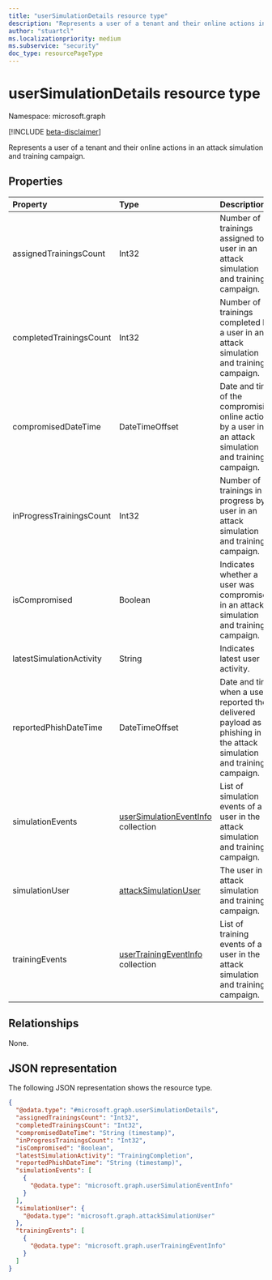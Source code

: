 ```yaml
---
title: "userSimulationDetails resource type"
description: "Represents a user of a tenant and their online actions in an attack simulation and training campaign."
author: "stuartcl"
ms.localizationpriority: medium
ms.subservice: "security"
doc_type: resourcePageType
---
```


# userSimulationDetails resource type

Namespace: microsoft.graph

[!INCLUDE [beta-disclaimer](../../includes/beta-disclaimer.md)]

Represents a user of a tenant and their online actions in an attack simulation and training campaign.

## Properties
|Property|Type|Description|
|:---|:---|:---|
|assignedTrainingsCount|Int32|Number of trainings assigned to a user in an attack simulation and training campaign.|
|completedTrainingsCount|Int32|Number of trainings completed by a user in an attack simulation and training campaign.|
|compromisedDateTime|DateTimeOffset|Date and time of the compromising online action by a user in an attack simulation and training campaign.|
|inProgressTrainingsCount|Int32|Number of trainings in progress by a user in an attack simulation and training campaign.|
|isCompromised|Boolean|Indicates whether a user was compromised in an attack simulation and training campaign.|
|latestSimulationActivity|String|Indicates latest user activity.|
|reportedPhishDateTime|DateTimeOffset|Date and time when a user reported the delivered payload as phishing in the attack simulation and training campaign.|
|simulationEvents|[userSimulationEventInfo](../resources/usersimulationeventinfo.md) collection|List of simulation events of a user in the attack simulation and training campaign.|
|simulationUser|[attackSimulationUser](../resources/attacksimulationuser.md)|The user in an attack simulation and training campaign.|
|trainingEvents|[userTrainingEventInfo](../resources/usertrainingeventinfo.md) collection|List of training events of a user in the attack simulation and training campaign.|

## Relationships
None.

## JSON representation
The following JSON representation shows the resource type.
<!-- {
  "blockType": "resource",
  "@odata.type": "microsoft.graph.userSimulationDetails"
}
-->
``` json
{
  "@odata.type": "#microsoft.graph.userSimulationDetails",
  "assignedTrainingsCount": "Int32",
  "completedTrainingsCount": "Int32",
  "compromisedDateTime": "String (timestamp)",
  "inProgressTrainingsCount": "Int32",
  "isCompromised": "Boolean",
  "latestSimulationActivity": "TrainingCompletion",
  "reportedPhishDateTime": "String (timestamp)",
  "simulationEvents": [
    {
      "@odata.type": "microsoft.graph.userSimulationEventInfo"
    }
  ],
  "simulationUser": {
    "@odata.type": "microsoft.graph.attackSimulationUser"
  },
  "trainingEvents": [
    {
      "@odata.type": "microsoft.graph.userTrainingEventInfo"
    }
  ]
}
```

